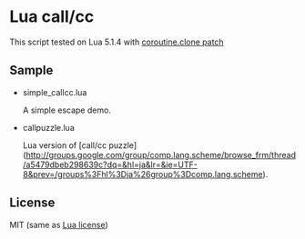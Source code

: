 Lua call/cc
===========

This script tested on Lua 5.1.4 with [coroutine.clone patch](http://lua-users.org/lists/lua-l/2006-01/msg00652.html)

Sample
------

- simple_callcc.lua

  A simple escape demo.

- callpuzzle.lua

  Lua version of [call/cc puzzle] (http://groups.google.com/group/comp.lang.scheme/browse_frm/thread/a5479dbeb298639c?dq=&hl=ja&lr=&ie=UTF-8&prev=/groups%3Fhl%3Dja%26group%3Dcomp.lang.scheme).

License
-------

MIT (same as [Lua license](http://www.lua.org/license.html))
